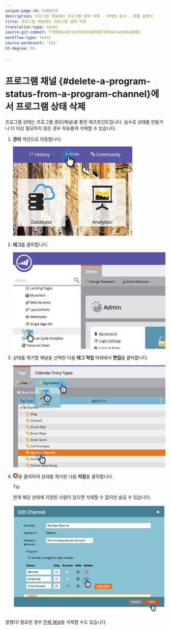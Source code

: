 ```yaml
---
unique-page-id: 2360278
description: 프로그램 채널에서 프로그램 상태 삭제 - 마케팅 문서 - 제품 설명서
title: 프로그램 채널에서 프로그램 상태 삭제
translation-type: tm+mt
source-git-commit: f79909ce8f2e37bf0748596774fe47ac03618696
workflow-type: tm+mt
source-wordcount: '121'
ht-degree: 0%

---
```



# 프로그램 채널 {#delete-a-program-status-from-a-program-channel}에서 프로그램 상태 삭제

프로그램 상태는 프로그램 경로(채널)를 통한 체크포인트입니다. 실수로 상태를 만들거나 더 이상 필요하지 않은 경우 자유롭게 삭제할 수 있습니다.

1. **관리** 섹션으로 이동합니다.

   ![](assets/admin.png)

1. **태그**&#x200B;를 클릭합니다.

   ![](assets/image2014-9-24-15-3a51-3a24.png)

1. 상태를 제거할 채널을 선택한 다음 **태그 작업** 아래에서 **편집**&#x200B;을 클릭합니다.

   ![](assets/image2014-9-24-15-3a51-3a45.png)

1. ![X 아이콘](assets/image2014-9-24-15-3a52-3a39.png)을 클릭하여 상태를 제거한 다음 **저장**&#x200B;을 클릭합니다.

   >[!TIP]
   >
   >현재 해당 상태에 지정된 사람이 있으면 삭제할 수 없지만 숨길 수 있습니다.

   ![](assets/image2014-9-24-15-3a57-3a53.png)

잘했다! 필요한 경우 [전체 채널](/help/marketo/product-docs/administration/tags/delete-a-program-channel.md)을 삭제할 수도 있습니다.
